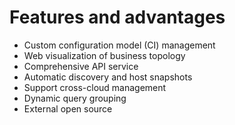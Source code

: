 # Features and advantages

- Custom configuration model (CI) management
- Web visualization of business topology
- Comprehensive API service
- Automatic discovery and host snapshots
- Support cross-cloud management
- Dynamic query grouping
- External open source